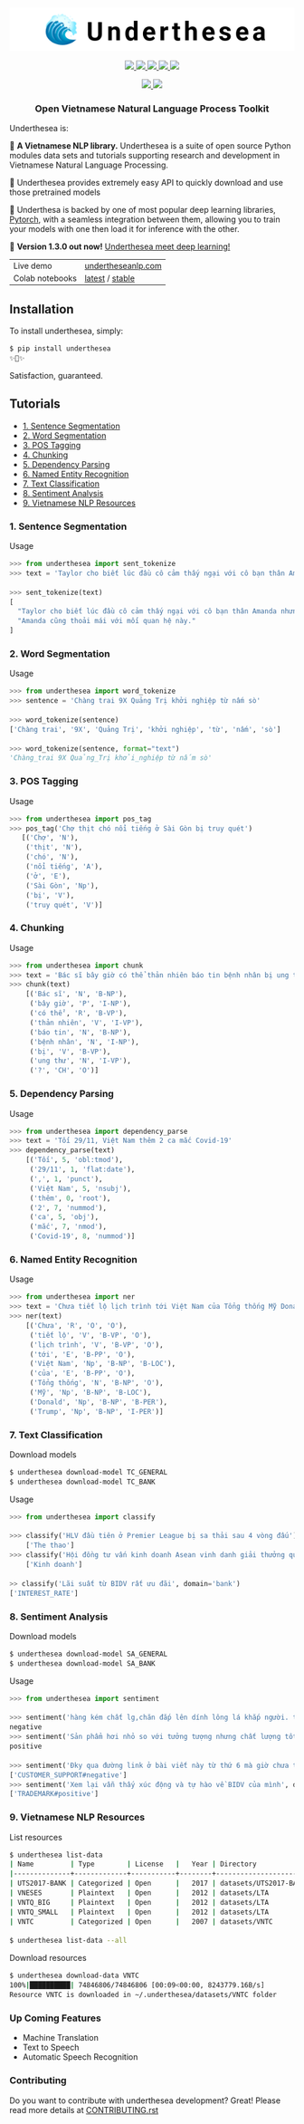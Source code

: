 <p align="center">
  <br>
  <img src="logo.png"/>
  <br/>
</p>

<p align="center">
  <a href="https://pypi.python.org/pypi/underthesea">
    <img src="https://img.shields.io/pypi/v/underthesea.svg">
  </a>
  <a href="https://pypi.python.org/pypi/underthesea">
    <img src="https://img.shields.io/pypi/pyversions/underthesea.svg">
  </a>
  <a href="https://pypi.python.org/pypi/underthesea">
    <img src="https://img.shields.io/badge/license-GNU%20General%20Public%20License%20v3-brightgreen.svg">
  </a>
  <a href="https://travis-ci.org/undertheseanlp/underthesea">
    <img src="https://img.shields.io/travis/undertheseanlp/underthesea.svg">
  </a>
  <a href="http://underthesea.readthedocs.io/en/latest/">
    <img src="https://readthedocs.org/projects/underthesea/badge/?version=latest">
  </a>
</p>

<p align="center">
  <a href="https://www.facebook.com/undertheseanlp/">
    <img src="https://img.shields.io/badge/Facebook-1877F2?style=for-the-badge&logo=facebook&logoColor=white" height="24px">
  </a>
  <a href="https://www.youtube.com/channel/UC9Jv1Qg49uprg6SjkyAqs9A">
    <img src="https://img.shields.io/badge/YouTube-FF0000?style=flat&logo=youtube&logoColor=white" height="24px">
  </a>
</p>

<h3 align="center">
Open Vietnamese Natural Language Process Toolkit
</h3>

Underthesea is: 

🌊 **A Vietnamese NLP library.** Underthesea is a suite of open source Python modules data sets and tutorials supporting research and development in Vietnamese Natural Language Processing.

🌊 Underthesea provides extremely easy API to quickly download and use those pretrained models 

🌊 Underthesa is backed by one of most popular deep learning libraries, [Pytorch](https://pytorch.org/), with a seamless integration between them, allowing you to train your models with one then load it for inference with the other.

💫 **Version 1.3.0 out now!** [Underthesea meet deep learning!](https://github.com/undertheseanlp/underthesea/issues/359)


<table>
<tbody>
  <tr>
    <td>Live demo</td>
    <td>
      <a href="http://undertheseanlp.com">undertheseanlp.com</a>
    </td>
  </tr>
  <tr>
    <td>Colab notebooks</td>
    <td>
        <a href="https://colab.research.google.com/drive/1gD8dSMSE_uNacW4qJ-NSnvRT85xo9ZY2">latest</a>
        / 
        <a href="https://colab.research.google.com/drive/1U6EWY7ewNUtCXGsa5uZtDEz4I5exO_fo">stable</a>
    </td>
  </tr>
</tbody>
</table>

## Installation


To install underthesea, simply:

```bash
$ pip install underthesea
✨🍰✨
```

Satisfaction, guaranteed.

## Tutorials

* [1. Sentence Segmentation](#1-sentence-segmentation)
* [2. Word Segmentation](#2-word-segmentation)
* [3. POS Tagging](#3-pos-tagging)
* [4. Chunking](#4-chunking)
* [5. Dependency Parsing](#5-dependency-parsing)
* [6. Named Entity Recognition](#6-named-entity-recognition)
* [7. Text Classification](#7-text-classification)
* [8. Sentiment Analysis](#8-sentiment-analysis)
* [9. Vietnamese NLP Resources](#9-vietnamese-nlp-resources)

### 1. Sentence Segmentation

Usage

```python
>>> from underthesea import sent_tokenize
>>> text = 'Taylor cho biết lúc đầu cô cảm thấy ngại với cô bạn thân Amanda nhưng rồi mọi thứ trôi qua nhanh chóng. Amanda cũng thoải mái với mối quan hệ này.'

>>> sent_tokenize(text)
[
  "Taylor cho biết lúc đầu cô cảm thấy ngại với cô bạn thân Amanda nhưng rồi mọi thứ trôi qua nhanh chóng.",
  "Amanda cũng thoải mái với mối quan hệ này."
]
```
   
### 2. Word Segmentation

Usage

```python
>>> from underthesea import word_tokenize
>>> sentence = 'Chàng trai 9X Quảng Trị khởi nghiệp từ nấm sò'

>>> word_tokenize(sentence)
['Chàng trai', '9X', 'Quảng Trị', 'khởi nghiệp', 'từ', 'nấm', 'sò']

>>> word_tokenize(sentence, format="text")
'Chàng_trai 9X Quảng_Trị khởi_nghiệp từ nấm sò'
``` 

### 3. POS Tagging


Usage

```python
>>> from underthesea import pos_tag
>>> pos_tag('Chợ thịt chó nổi tiếng ở Sài Gòn bị truy quét')
   [('Chợ', 'N'),
    ('thịt', 'N'),
    ('chó', 'N'),
    ('nổi tiếng', 'A'),
    ('ở', 'E'),
    ('Sài Gòn', 'Np'),
    ('bị', 'V'),
    ('truy quét', 'V')]
```


### 4. Chunking


Usage

```python
>>> from underthesea import chunk
>>> text = 'Bác sĩ bây giờ có thể thản nhiên báo tin bệnh nhân bị ung thư?'
>>> chunk(text)
    [('Bác sĩ', 'N', 'B-NP'),
     ('bây giờ', 'P', 'I-NP'),
     ('có thể', 'R', 'B-VP'),
     ('thản nhiên', 'V', 'I-VP'),
     ('báo tin', 'N', 'B-NP'),
     ('bệnh nhân', 'N', 'I-NP'),
     ('bị', 'V', 'B-VP'),
     ('ung thư', 'N', 'I-VP'),
     ('?', 'CH', 'O')]
```


### 5. Dependency Parsing


Usage

```python
>>> from underthesea import dependency_parse
>>> text = 'Tối 29/11, Việt Nam thêm 2 ca mắc Covid-19'
>>> dependency_parse(text)
    [('Tối', 5, 'obl:tmod'),
     ('29/11', 1, 'flat:date'),
     (',', 1, 'punct'),
     ('Việt Nam', 5, 'nsubj'),
     ('thêm', 0, 'root'),
     ('2', 7, 'nummod'),
     ('ca', 5, 'obj'),
     ('mắc', 7, 'nmod'),
     ('Covid-19', 8, 'nummod')]
```


### 6. Named Entity Recognition


Usage

```python
>>> from underthesea import ner
>>> text = 'Chưa tiết lộ lịch trình tới Việt Nam của Tổng thống Mỹ Donald Trump'
>>> ner(text)
    [('Chưa', 'R', 'O', 'O'),
     ('tiết lộ', 'V', 'B-VP', 'O'),
     ('lịch trình', 'V', 'B-VP', 'O'),
     ('tới', 'E', 'B-PP', 'O'),
     ('Việt Nam', 'Np', 'B-NP', 'B-LOC'),
     ('của', 'E', 'B-PP', 'O'),
     ('Tổng thống', 'N', 'B-NP', 'O'),
     ('Mỹ', 'Np', 'B-NP', 'B-LOC'),
     ('Donald', 'Np', 'B-NP', 'B-PER'),
     ('Trump', 'Np', 'B-NP', 'I-PER')]
```

### 7. Text Classification


Download models

```bash
$ underthesea download-model TC_GENERAL
$ underthesea download-model TC_BANK
```

Usage

```python
>>> from underthesea import classify

>>> classify('HLV đầu tiên ở Premier League bị sa thải sau 4 vòng đấu')
    ['The thao']
>>> classify('Hội đồng tư vấn kinh doanh Asean vinh danh giải thưởng quốc tế')
    ['Kinh doanh']

>> classify('Lãi suất từ BIDV rất ưu đãi', domain='bank')
['INTEREST_RATE']
```


### 8. Sentiment Analysis

Download models

```bash
$ underthesea download-model SA_GENERAL
$ underthesea download-model SA_BANK
```

Usage


```python
>>> from underthesea import sentiment

>>> sentiment('hàng kém chất lg,chăn đắp lên dính lông lá khắp người. thất vọng')
negative
>>> sentiment('Sản phẩm hơi nhỏ so với tưởng tượng nhưng chất lượng tốt, đóng gói cẩn thận.')
positive

>>> sentiment('Đky qua đường link ở bài viết này từ thứ 6 mà giờ chưa thấy ai lhe hết', domain='bank')
['CUSTOMER_SUPPORT#negative']
>>> sentiment('Xem lại vẫn thấy xúc động và tự hào về BIDV của mình', domain='bank')
['TRADEMARK#positive']
```

### 9. Vietnamese NLP Resources

List resources

```bash
$ underthesea list-data
| Name         | Type        | License   |   Year | Directory             |
|--------------+-------------+-----------+--------+-----------------------|
| UTS2017-BANK | Categorized | Open      |   2017 | datasets/UTS2017-BANK |
| VNESES       | Plaintext   | Open      |   2012 | datasets/LTA          |
| VNTQ_BIG     | Plaintext   | Open      |   2012 | datasets/LTA          |
| VNTQ_SMALL   | Plaintext   | Open      |   2012 | datasets/LTA          |
| VNTC         | Categorized | Open      |   2007 | datasets/VNTC         |

$ underthesea list-data --all
```

Download resources

```bash
$ underthesea download-data VNTC
100%|██████████| 74846806/74846806 [00:09<00:00, 8243779.16B/s]
Resource VNTC is downloaded in ~/.underthesea/datasets/VNTC folder
```

### Up Coming Features

* Machine Translation
* Text to Speech
* Automatic Speech Recognition

### Contributing

Do you want to contribute with underthesea development? Great! Please read more details at [CONTRIBUTING.rst](https://github.com/undertheseanlp/underthesea/blob/master/CONTRIBUTING.rst)
